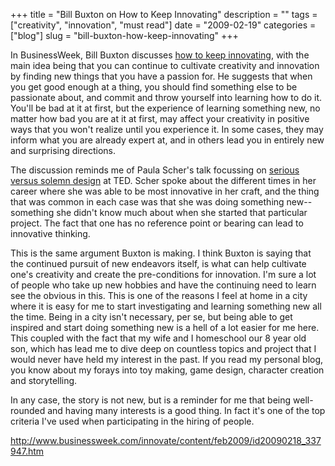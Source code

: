 +++
title = "Bill Buxton on How to Keep Innovating"
description = ""
tags = ["creativity", "innovation", "must read"]
date = "2009-02-19"
categories = ["blog"]
slug = "bill-buxton-how-keep-innovating"
+++



<p>In BusinessWeek, Bill Buxton discusses <a href="http://www.businessweek.com/innovate/content/feb2009/id20090218_337947.htm">how to keep innovating</a>, with the main idea being that you can continue to cultivate creativity and innovation by finding new things that you have a passion for. He suggests that when you get good enough at a thing, you should find something else to be passionate about, and commit and throw yourself into learning how to do it. You'll be bad at it at first, but the experience of learning something new, no matter how bad you are at it at first, may affect your creativity in positive ways that you won't realize until you experience it. In some cases, they may inform what you are already expert at, and in others lead you in entirely new and surprising directions.</p>
<p>The discussion reminds me of Paula Scher's talk focussing on <a href="paula-scher-gets-serious-ted.html">serious versus solemn design</a> at TED. Scher spoke about the different times in her career where she was able to be most innovative in her craft, and the thing that was common in each case was that she was doing something new--something she didn't know much about when she started that particular project. The fact that one has no reference point or bearing can lead to innovative thinking.</p>
<p>This is the same argument Buxton is making. I think Buxton is saying that the continued pursuit of new endeavors itself, is what can help cultivate one's creativity and create the pre-conditions for innovation. I'm sure a lot of people who take up new hobbies and have the continuing need to learn see the obvious in this. This is one of the reasons I feel at home in a city where it is easy for me to start investigating and learning something new all the time. Being in a city isn't necessary, per se, but being able to get inspired and start doing something new is a hell of a lot easier for me here. This coupled with the fact that my wife and I homeschool our 8 year old son, which has lead me to dive deep on countless topics and project that I would never have held my interest in the past. If you read my personal blog, you know about my forays into toy making, game design, character creation and storytelling. </p>
<p>In any case, the story is not new, but is a reminder for me that being well-rounded and having many interests is a good thing. In fact it's one of the top criteria I've used when participating in the hiring of people.</p>
    
  <a href="http://www.businessweek.com/innovate/content/feb2009/id20090218_337947.htm">http://www.businessweek.com/innovate/content/feb2009/id20090218_337947.htm</a>
